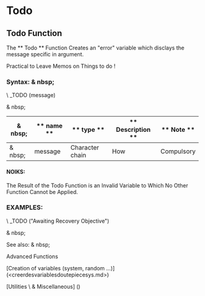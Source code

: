 # Todo

## Todo Function

The ** Todo ** Function Creates an "error" variable which disclays the message specific in argument.

Practical to Leave Memos on Things to do \!

### Syntax: & nbsp;

\ _TODO (message)

& nbsp;

| & nbsp; | ** name ** | ** type ** | ** Description ** | ** Note ** |
| --- | --- | --- | --- | --- |
| & nbsp; | message | Character chain | How | Compulsory |

#### NOIKS:

The Result of the Todo Function is an Invalid Variable to Which No Other Function Cannot be Applied.

### EXAMPLES:

\ _TODO ("Awaiting Recovery Objective")

& nbsp;

See also: & nbsp;

Advanced Functions

[Creation of variables (system, random ...)] (<creerdesvariablesdoutepiecesys.md>)

[Utilities \ & Miscellaneous] (<tools _misc1.md>)